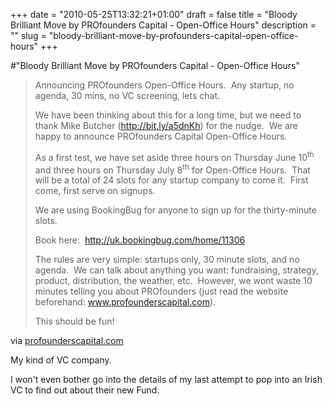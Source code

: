 +++
date = "2010-05-25T13:32:21+01:00"
draft = false
title = "Bloody Brilliant Move by PROfounders Capital - Open-Office Hours"
description = ""
slug = "bloody-brilliant-move-by-profounders-capital-open-office-hours"
+++

#"Bloody Brilliant Move by PROfounders Capital - Open-Office Hours"


 <div class="posterous_bookmarklet_entry">
 <blockquote><div><p>Announcing PROfounders Open-Office Hours.&nbsp; Any startup, no agenda, 30 mins, no VC screening, lets chat. &nbsp;</p>
<p>We have been thinking about this for a long time, but we need to thank Mike Butcher (<a href="http://bit.ly/a5dnKh">http://bit.ly/a5dnKh</a>) for the nudge. &nbsp;We are happy to announce PROfounders Capital Open-Office Hours.&nbsp;</p>
<p>As a first test, we have set aside three hours on Thursday June 10<sup>th</sup> and three hours on Thursday July 8<sup>th</sup> for Open-Office Hours. &nbsp;That will be a total of 24 slots for any startup company to come it.&nbsp; First come, first serve on signups.</p>
<p>We are using BookingBug for anyone to sign up for the thirty-minute slots.</p>
<p>Book here: &nbsp;<a href="http://uk.bookingbug.com/home/11306">http://uk.bookingbug.com/home/11306</a>&nbsp;</p>
<p>The rules are very simple: startups only, 30 minute slots, and no agenda. &nbsp;We can talk about anything you want: fundraising, strategy, product, distribution, the weather, etc. &nbsp;However, we wont waste 10 minutes telling you about PROfounders (just read the website beforehand: <a href="http://www.profounderscapital.com" title="www.profounderscapital.com">www.profounderscapital.com</a>).</p>
<p>This should be fun!</p>
</div></blockquote>

<div class="posterous_quote_citation">via <a href="http://www.profounderscapital.com/stories/announcing-open-office-hours">profounderscapital.com</a></div>
 <p>My kind of VC company.
</p><p>I won't even bother go into the details of my last attempt to pop into an Irish VC to find out about their new Fund.</p></div>
 